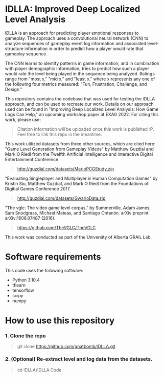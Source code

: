 # IDLLA: Improved Deep Localized Level Analysis
IDLLA is an approach for predicting player emotional responses to gameplay. 
The approach uses a convolutional neural network (CNN) to analyze sequences of gameplay event log information 
and associated level-structure information in order to predict how a player would rate that gameplay sequence.

The CNN learns to identify patterns in game information, and in combination with player demographic information, tries to predict how
such a player would rate the level being played in the sequence being analyzed. Ratings range from "most x," "mid x," and "least x," where
x represents any one of the following four metrics measured: "Fun, Frustration, Challenge, and Design."

This repository contains the codebase that was used for testing the IDLLA approach, and can be used to recreate our work.
Details on our approach used can be found in "Improving Deep Localized Level Analysis: How Game Logs Can Help," an upcoming workshop paper at EXAG 2022.
For citing this work, please use:

> Citation information will be uploaded once this work is published :P. Feel free to link this repo in the meantime.

This work utilized datasets from three other sources, which are cited here:
"Game Level Generation from Gameplay Videos" by Matthew Guzdial and Mark O Riedl from the Twelfth Artificial Intelligence and Interactive Digital Entertainment Conference. 
> http://guzdial.com/datasets/MarioPCGStudy.zip

"Evaluating Singleplayer and Multiplayer in Human Computation Games" by Kristin Siu, Matthew Guzdial, and Mark O Riedl from the Foundations of Digitial Games Conference 2017. 
> http://guzdial.com/datasets/GwarioData.zip

"The vglc: The video game level corpus." by Summerville, Adam James, Sam Snodgrass, Michael Mateas, and Santiago Ontanón. arXiv preprint arXiv:1606.07487 (2016).
> https://github.com/TheVGLC/TheVGLC

This work was conducted as part of the University of Alberta GRAIL Lab.

# Software requirements
This code uses the following software:
- Python 3.10.4
- tflearn
- tensorflow
- scipy
- numpy

# How to use this repository
### 1. Clone the repo
> git clone https://github.com/gnatbomb/IDLLA.git

### 2. (Optional) Re-extract level and log data from the datasets.
> cd IDLLA/IDLLA Code

